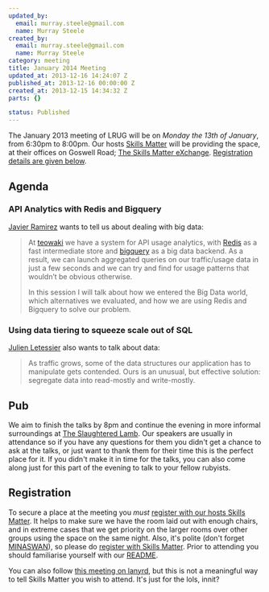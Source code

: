 ```yaml
--- 
updated_by: 
  email: murray.steele@gmail.com
  name: Murray Steele
created_by: 
  email: murray.steele@gmail.com
  name: Murray Steele
category: meeting
title: January 2014 Meeting
updated_at: 2013-12-16 14:24:07 Z
published_at: 2013-12-16 00:00:00 Z
created_at: 2013-12-15 14:34:32 Z
parts: {}

status: Published
---
```


The January 2013 meeting of LRUG will be on *Monday the 13th of January*, from 6:30pm to 8:00pm.  Our hosts [Skills Matter](http://skillsmatter.com/) will be providing the space, at their offices on Goswell Road; [The Skills Matter eXchange](http://skillsmatter.com/location-details/design-architecture/484/96).  <a href="#jan14registration">Registration details are given below</a>.

Agenda
------

### API Analytics with Redis and Bigquery

[Javier Ramirez](http://javier-ramirez.com/) wants to tell us about dealing with big data:

> At [teowaki](https://teowaki.com/) we have a system for API usage analytics, 
> with [Redis](http://redis.io/) as a fast intermediate store and 
> [bigquery](https://developers.google.com/bigquery/) as a big data 
> backend. As a result, we can launch aggregated queries on our 
> traffic/usage data in just a few seconds and we can try and find 
> for usage patterns that wouldn’t be obvious otherwise. 
>
> In this session I will talk about how we entered the Big Data 
> world, which alternatives we evaluated, and how we are using
> Redis and Bigquery to solve our problem.

### Using data tiering to squeeze scale out of SQL

[Julien Letessier](http://dec0de.me/) also wants to talk about data:

> As traffic grows, some of the data structures our application
> has to manipulate gets contended. Ours is an unusual, but 
> effective solution: segregate data into read-mostly and 
> write-mostly.

Pub
---

We aim to finish the talks by 8pm and continue the evening in more informal surroundings at [The Slaughtered Lamb](http://www.theslaughteredlambpub.com/).  Our speakers are usually in attendance so if you have any questions for them you didn't get a chance to ask at the talks, or just want to thank them for their time this is the perfect place for it.  If you didn't make it in time for the talks, you can also come along just for this part of the evening to talk to your fellow rubyists.

Registration <a name="jan14registration">&nbsp;</a>
---------------------------------------------------

To secure a place at the meeting you *must* [register with our hosts Skills Matter](http://skillsmatter.com/event-details/home/lrug-january-meetup).  It helps to make sure we have the room laid out with enough chairs, and in extreme cases that we get priority on the larger rooms over other groups using the space on the same night.  Also, it's polite (don't forget [MINASWAN](http://oreilly.com/ruby/excerpts/ruby-learning-rails/ruby-glossary.html#I_indexterm_d1e32036)), so please do [register with Skills Matter](http://skillsmatter.com/event-details/home/lrug-january-meetup).  Prior to attending you should familiarise yourself with our [README](http://readme.lrug.org/).

You can also follow [this meeting on lanyrd](http://lanyrd.com/2014/lrug/), but this is not a meaningful way to tell Skills Matter you wish to attend.  It's just for the lols, innit?
